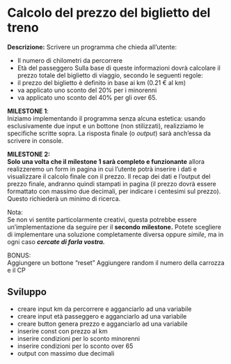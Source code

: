 Calcolo del prezzo del biglietto del treno
===
**Descrizione:**
Scrivere un programma che chieda all’utente:
- Il numero di chilometri da percorrere
- Età del passeggero
Sulla base di queste informazioni dovrà calcolare il prezzo totale del biglietto di viaggio, secondo le seguenti regole:
- il prezzo del biglietto è definito in base ai km (0.21 € al km)
- va applicato uno sconto del 20% per i minorenni
- va applicato uno sconto del 40% per gli over 65.  

**MILESTONE 1**:   
Iniziamo implementando il programma senza alcuna estetica: usando esclusivamente due input e un bottone (non stilizzati), realizziamo le specifiche scritte sopra. La risposta finale (o *output*) sarà anch’essa da scrivere in console.  

**MILESTONE 2:  
Solo una volta che il milestone 1 sarà completo e funzionante** allora realizzeremo un form in pagina in cui l’utente potrà inserire i dati e visualizzare il calcolo finale con il prezzo.
Il recap dei dati e l’output del prezzo finale, andranno quindi stampati in pagina (il prezzo dovrà essere formattato con massimo due decimali, per indicare i centesimi sul prezzo). Questo richiederà un minimo di ricerca.

Nota:  
Se non vi sentite particolarmente creativi, questa potrebbe essere un’implementazione da seguire per il **secondo milestone.** Potete scegliere di implementare una soluzione completamente diversa oppure *simile*, ma in ogni caso ***cercate di farla vostra.***

BONUS:  
Aggiungere un bottone “reset”
Aggiungere random il numero della carrozza e il CP


## Sviluppo 

- creare input km da percorrere e agganciarlo ad una variabile
- creare input età passeggero e agganciarlo ad una variabile
- creare button genera prezzo e agganciarlo ad una variabile
- inserire const con prezzo al km
- inserire condizioni per lo sconto minorenni
- inserire condizioni per lo sconto over 65
- output con massimo due decimali

